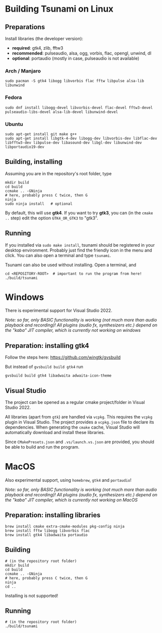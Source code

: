 # Building Tsunami on Linux

## Preparations

Install libraries (the developer version):
* **required**: gtk4, zlib, fftw3
* **recommended**: pulseaudio, alsa, ogg, vorbis, flac, opengl, unwind, dl
* **optional**: portaudio (mostly in case, pulseaudio is not available)

### Arch / Manjaro

```
sudo pacman -S gtk4 libogg libvorbis flac fftw libpulse alsa-lib libunwind
```

### Fedora

```
sudo dnf install libogg-devel libvorbis-devel flac-devel fftw3-devel pulseaudio-libs-devel alsa-lib-devel libunwind-devel
```

### Ubuntu

```
sudo apt-get install git make g++
sudo apt-get install libgtk-4-dev libogg-dev libvorbis-dev libflac-dev libfftw3-dev libpulse-dev libasound-dev libgl-dev libunwind-dev libportaudio19-dev
```

## Building, installing

Assuming you are in the repository's root folder, type
```
mkdir build
cd build
ccmake .. -GNinja
# here, probably press C twice, then G
ninja
sudo ninja install   # optional
```

By default, this will use **gtk4**. If you want to try **gtk3**, you can (in the `cmake ..` step) edit the option `GTK4_OR_GTK3` to "gtk3".


<!---Alternatively, you can use **meson** to compile (might be broken...):
```
meson build
cd build
ninja
```
--->


## Running

If you installed via `sudo make install`, tsunami should be registered in your desktop environment. Probably just find the friendly icon in the menu and click. You can also open a terminal and type `tsunami`.

Tsunami can also be used without installing. Open a terminal, and
```
cd <REPOSITORY-ROOT>  # important to run the program from here!
./build/tsunami
```




# Windows

There is experimental support for Visual Studio 2022.

*Note:* _so far, only BASIC functionality is working (not much more than audio playback and recording)! All plugins (audio fx, synthesizers etc.) depend on the "kaba" JIT compiler, which is currently not working on windows_

## Preparation: installing gtk4

Follow the steps here: https://github.com/wingtk/gvsbuild

But instead of `gvsbuild build gtk4` run

```gvsbuild build gtk4 libadwaita adwaita-icon-theme```

## Visual Studio

The project can be opened as a regular cmake project/folder in Visual Studio 2022.

All libraries (apart from `gtk`) are handled via `vcpkg`. This requires the `vcpkg` plugin in Visual Studio. The project provides a `vcpkg.json` file to declare its dependencies. When generating the `cmake` cache, Visual Studio will automatically download and install these libraries.

Since `CMakePresets.json` and `.vs/launch.vs.json` are provided, you should be able to build and run the program.



# MacOS

Also experimental support, using `homebrew`, `gtk4` and `portaudio`!

*Note:* _so far, only BASIC functionality is working (not much more than audio playback and recording)! All plugins (audio fx, synthesizers etc.) depend on the "kaba" JIT compiler, which is currently not working on MacOS_

## Preparation: installing libraries

```
brew install cmake extra-cmake-modules pkg-config ninja
brew install fftw libogg libvorbis flac
brew install gtk4 libadwaita portaudio
```

## Building

```
# (in the repository root folder)
mkdir build
cd build
ccmake .. -GNinja
# here, probably press C twice, then G
ninja
cd ..
```

Installing is not supported!

## Running

````
# (in the repository root folder)
./build/tsunami
````

